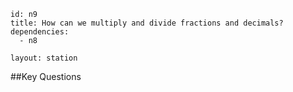 ````
id: n9
title: How can we multiply and divide fractions and decimals?
dependencies:
  - n8

layout: station
````
##Key Questions